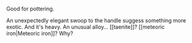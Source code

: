 Good for pottering.

An unexpectedly elegant swoop to the handle suggess something more exotic. And it's heavy. An unusual alloy… [[taenite]]? [[meteoric iron|Meteoric iron]]? Why?